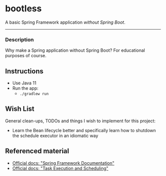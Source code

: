 # bootless

A basic Spring Framework application *without Spring Boot*.

---

### Description

Why make a Spring application without Spring Boot? For educational purposes of course.

## Instructions

* Use Java 11
* Run the app:
    * `./gradlew run`

## Wish List

General clean-ups, TODOs and things I wish to implement for this project:

* Learn the Bean lifecycle better and specifically learn how to shutdown the schedule executor in an idiomatic way

## Referenced material

* [Official docs: "Spring Framework Documentation"](https://docs.spring.io/spring-framework/docs/current/reference/html/)
* [Official docs: "Task Execution and Scheduling"](https://docs.spring.io/spring-framework/docs/current/reference/html/integration.html#scheduling)

